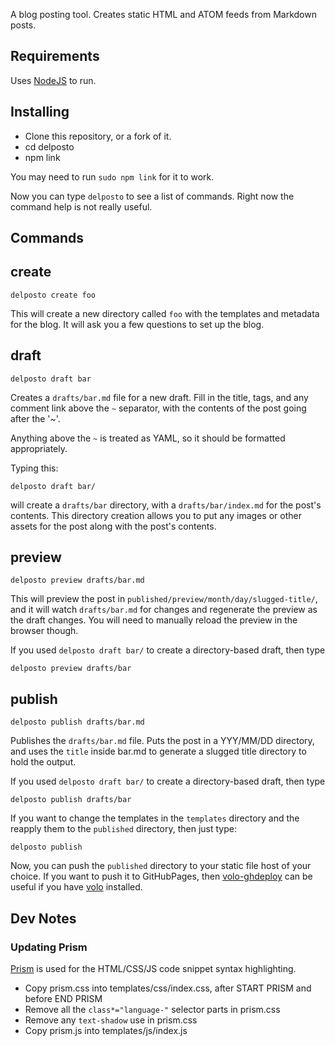 A blog posting tool. Creates static HTML and ATOM feeds from Markdown posts.

## Requirements

Uses [NodeJS](http://nodejs.org) to run.

## Installing

* Clone this repository, or a fork of it.
* cd delposto
* npm link

You may need to run `sudo npm link` for it to work.

Now you can type `delposto` to see a list of commands. Right now the command
help is not really useful.

## Commands

## create

    delposto create foo

This will create a new directory called `foo` with the templates and metadata
for the blog. It will ask you a few questions to set up the blog.

## draft

    delposto draft bar

Creates a `drafts/bar.md` file for a new draft. Fill in the title, tags, and
any comment link above the `~` separator, with the contents of the post going
after the '~'.

Anything above the `~` is treated as YAML, so it should be formatted
appropriately.

Typing this:

    delposto draft bar/

will create a `drafts/bar` directory, with a `drafts/bar/index.md` for the
post's contents. This directory creation allows you to put any images or other
assets for the post along with the post's contents.

## preview

    delposto preview drafts/bar.md

This will preview the post in `published/preview/month/day/slugged-title/`, and
it will watch `drafts/bar.md` for changes and regenerate the preview as the
draft changes. You will need to manually reload the preview in the browser
though.

If you used `delposto draft bar/` to create a directory-based draft, then type

    delposto preview drafts/bar

## publish

    delposto publish drafts/bar.md

Publishes the `drafts/bar.md` file. Puts the post in a YYY/MM/DD directory, and
uses the `title` inside bar.md to generate a slugged title directory to hold
the output.

If you used `delposto draft bar/` to create a directory-based draft, then type

    delposto publish drafts/bar

If you want to change the templates in the `templates` directory and the reapply
them to the `published` directory, then just type:

    delposto publish

Now, you can push the `published` directory to your static file host of your
choice. If you want to push it to GitHubPages, then
[volo-ghdeploy](https://github.com/volojs/volo-ghdeploy) can be useful if you
have [volo](http://volojs.org/) installed.

## Dev Notes

### Updating Prism

[Prism](http://prismjs.com/) is used for the HTML/CSS/JS code snippet syntax highlighting.

* Copy prism.css into templates/css/index.css, after START PRISM and before END PRISM
* Remove all the `class*="language-"` selector parts in prism.css
* Remove any `text-shadow` use in prism.css
* Copy prism.js into templates/js/index.js